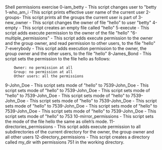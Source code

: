 Shell permissions exercise
0-iam_betty - This script changes user to "betty
1-who_am_i -This script prints effective user name of the current user
2-groups- This script prints all the groups the current user is part of
3-new_owner - This script changes the owner of file "hello" to user "betty"
4-empty - This script creates an empty file called "hello"
5-execute - This script adds execute permission to the owner of the file "hello"
"6-multiple_permissions" - This script adds execute permission to the owner and the group owner, and read permission to other users, to the file "hello"
7-everybody - This script adds execution permission to the owner, the group owner and the other users, to the file "hello"
8-James_Bond - This script sets the permission to the file hello as follows:

		Owner: no permission at all
		Group: no permission at all
		Other users: all the permissions
9-John_Doe - This script sets mode of "hello" to 7539-John_Doe - This script sets mode of "hello" to 7539-John_Doe - This script sets mode of "hello" to 7539-John_Doe - This script sets mode of "hello" to 7539-John_Doe - This script sets mode of "hello" to 7539-John_Doe - This script sets mode of "hello" to 7539-John_Doe - This script sets mode of "hello" to 7539-John_Doe - This script sets mode of "hello" to 7539-John_Doe - This script sets mode of "hello" to 753
10-mirror_permissions - This script sets the mode of the file hello the same as olleh’s mode.
11-directories_permissions - This script adds execute permission to all subdirectories of the current directory for the owner, the group owner and all other users
12-directory_permissions - This script creates a directory called my_dir with permissions 751 in the working directory.
